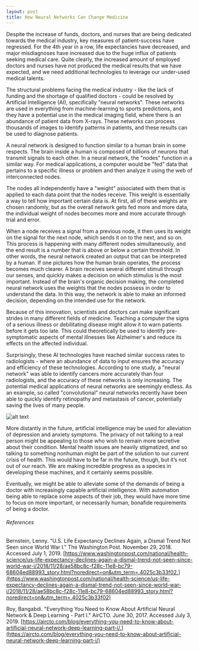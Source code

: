 ```yaml
---
layout: post
title: How Neural Networks Can Change Medicine
---
```


Despite the increase of funds, doctors, and nurses that are being dedicated towards the medical industry, key measures of patient-success have regressed. For the 4th year in a row, life expectancies have decreased, and major misdiagnoses have increased due to the huge influx of patients seeking medical care. Quite clearly, the increased amount of employed doctors and nurses have not produced the medical results that we have expected, and we need additional technologies to leverage our under-used medical talents.

The structural problems facing the medical industry - like the lack of funding and the shortage of qualified doctors - could be resolved by Artificial Intelligence (AI), specifically "neural networks". These networks are used in everything from machine-learning to sports predictions, and they have a potential use in the medical imaging field, where there is an abundance of patient data from X-rays. These networks can process thousands of images to identify patterns in patients, and these results can be used to diagnose patients. 

A neural network is designed to function similar to a human brain in some respects. The brain inside a human is composed of billions of neurons that transmit signals to each other. In a neural network, the "nodes" function in a similar way. For medical applications, a computer would be "fed" data that pertains to a specific illness or problem and then analyze it using the web of interconnected nodes. 

The nodes all independently have a "weight" associated with them that is applied to each data point that the nodes receive. This weight is essentially a way to tell how important certain data is. At first, all of these weights are chosen randomly, but as the overall network gets fed more and more data, the individual weight of nodes becomes more and more accurate through trial and error. 

When a node receives a signal from a previous node, it then uses its weight on the signal for the next node, which sends it on to the next, and so on. This process is happening with many different nodes simultaneously, and the end result is a number that is above or below a certain threshold. In other words, the neural network created an output that can be interpreted by a human.
If one pictures how the human brain operates, the process becomes much clearer. A brain receives several different stimuli through our senses, and quickly makes a decision on which stimulus is the most important. Instead of the brain's organic decision making, the completed neural network uses the weights that the nodes possess in order to understand the data. In this way, the network is able to make an informed decision, depending on the intended use for the network.

Because of this innovation, scientists and doctors can make significant strides in many different fields of medicine. Teaching a computer the signs of a serious illness or debilitating disease might allow it to warn patients before it gets too late. This could theoretically be used to identify pre-symptomatic aspects of mental illnesses like Alzheimer's and reduce its effects on the affected individual.

Surprisingly, these AI technologies have reached similar success rates to radiologists - where an abundance of data to input ensures the accuracy and efficiency of these technologies. According to one study, a "neural network" was able to identify cancers more accurately than four radiologists, and the accuracy of these networks is only increasing. The potential medical applications of neural networks are seemingly endless. As an example, so called "convolutional" neural networks recently have been able to quickly identify retinopathy and metastasis of cancer, potentially saving the lives of many people.

![alt text](https://imgur.com/a/P0TWUpl "Brain")

More distantly in the future, artificial intelligence may be used for alleviation of depression and anxiety symptoms. The privacy of not talking to a real person might be appealing to those who wish to remain more secretive about their condition. Mental health issues are heavily stigmatized, and so talking to something nonhuman might be part of the solution to our current crisis of health. This would have to be far in the future, though, but it’s not out of our reach. We are making incredible progress as a species in developing these machines, and it certainly seems possible.

Eventually, we might be able to alleviate some of the demands of being a doctor with increasingly capable artificial intelligence. With automation being able to replace some aspects of their job, they would have more time to focus on more important, or necessarily human, bonafide requirements of being a doctor.

###### References

Bernstein, Lenny. "U.S. Life Expectancy Declines Again, a Dismal Trend Not Seen since World War I." The Washington Post. November 29, 2018. Accessed July 1, 2019. 
[https://www.washingtonpost.com/national/health-science/us-life-expectancy-declines-again-a-dismal-trend-not-seen-since-world-war-i/2018/11/28/ae58bc8c-f28c-11e8-bc79-68604ed88993_story.html?noredirect=on&utm_term=.4025c3b33f02.](https://www.washingtonpost.com/national/health-science/us-life-expectancy-declines-again-a-dismal-trend-not-seen-since-world-war-i/2018/11/28/ae58bc8c-f28c-11e8-bc79-68604ed88993_story.html?noredirect=on&utm_term=.4025c3b33f02) 

Roy, Bangabdi. "Everything You Need to Know About Artificial Neural Network & Deep Learning - Part I." AirCTO. June 30, 2017. Accessed July 3, 2019. 
[https://aircto.com/blog/everything-you-need-to-know-about-artificial-neural-network-deep-learning-part-i/.](https://aircto.com/blog/everything-you-need-to-know-about-artificial-neural-network-deep-learning-part-i/)


